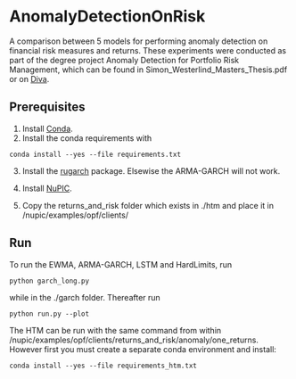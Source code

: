 # AnomalyDetectionOnRisk
A comparison between 5 models for performing anomaly detection on financial risk measures and returns. These experiments were conducted as part of the degree project Anomaly Detection for Portfolio Risk Management, which can be found in Simon_Westerlind_Masters_Thesis.pdf or on [Diva](http://www.diva-portal.org/smash/search.jsf?dswid=-7742).
## Prerequisites
1. Install [Conda](https://conda.io/docs/user-guide/install/index.html).
2. Install the conda requirements with
```
conda install --yes --file requirements.txt
```
3. Install the [rugarch](https://cran.r-project.org/web/packages/rugarch/index.html) package. Elsewise the ARMA-GARCH will not work.

4. Install [NuPIC](http://nupic.docs.numenta.org/1.0.3/index.html).

5. Copy the returns_and_risk folder which exists in ./htm and place it in /nupic/examples/opf/clients/

## Run
To run the EWMA, ARMA-GARCH, LSTM and HardLimits, run

```
python garch_long.py
```
while in the ./garch folder. Thereafter run
```
python run.py --plot
```

The HTM can be run with the same command from within /nupic/examples/opf/clients/returns_and_risk/anomaly/one_returns. However first you must create a separate conda environment and install:

```
conda install --yes --file requirements_htm.txt
```
